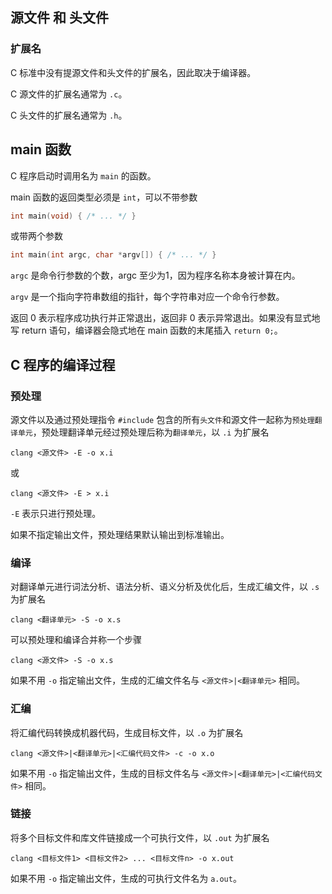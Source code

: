 ## 源文件 和 头文件

### 扩展名

C 标准中没有提源文件和头文件的扩展名，因此取决于编译器。

C 源文件的扩展名通常为 `.c`。

C 头文件的扩展名通常为 `.h`。

## main 函数

C 程序启动时调用名为 `main` 的函数。

main 函数的返回类型必须是 `int`，可以不带参数

```c
int main(void) { /* ... */ }
```

或带两个参数

```c
int main(int argc, char *argv[]) { /* ... */ }
```

`argc` 是命令行参数的个数，argc 至少为1，因为程序名称本身被计算在内。

`argv` 是一个指向字符串数组的指针，每个字符串对应一个命令行参数。

返回 0 表示程序成功执行并正常退出，返回非 0 表示异常退出。如果没有显式地写 return 语句，编译器会隐式地在 main 函数的末尾插入 `return 0;`。

## C 程序的编译过程

### 预处理

源文件以及通过预处理指令 `#include` 包含的所有`头文件`和源文件一起称为`预处理翻译单元`，预处理翻译单元经过预处理后称为`翻译单元`，以 `.i` 为扩展名

```
clang <源文件> -E -o x.i
```

或

```
clang <源文件> -E > x.i
```

`-E` 表示只进行预处理。

如果不指定输出文件，预处理结果默认输出到标准输出。

### 编译

对翻译单元进行词法分析、语法分析、语义分析及优化后，生成汇编文件，以 `.s` 为扩展名

```
clang <翻译单元> -S -o x.s
```

可以预处理和编译合并称一个步骤

```
clang <源文件> -S -o x.s
```

如果不用 `-o` 指定输出文件，生成的汇编文件名与 `<源文件>|<翻译单元>` 相同。

### 汇编

将汇编代码转换成机器代码，生成目标文件，以 `.o` 为扩展名

```
clang <源文件>|<翻译单元>|<汇编代码文件> -c -o x.o
```

如果不用 `-o` 指定输出文件，生成的目标文件名与 `<源文件>|<翻译单元>|<汇编代码文件>` 相同。

### 链接

将多个目标文件和库文件链接成一个可执行文件，以 `.out` 为扩展名

```
clang <目标文件1> <目标文件2> ... <目标文件n> -o x.out
```

如果不用 `-o` 指定输出文件，生成的可执行文件名为 `a.out`。

